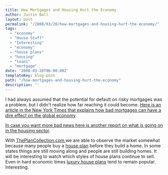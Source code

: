 ```yaml
---
title: How Mortgages and Housing Hurt the Economy
author: Justin Ball
layout: post
permalink: "/2008/03/20/how-mortgages-and-housing-hurt-the-economy/"
tags:
  - "economy"
  - "House Stuff"
  - "Interesting"
  - "economy"
  - "house plans"
  - "housing"
  - "loans"
  - "mortgage"
date: '2008-03-20T06:00:00Z'
templateKey: blog-post
path: "/how-mortgages-and-housing-hurt-the-economy"
description: ''
---
```


I had always assumed that the potential for default on risky mortgages was a problem, but I didn't realize how far reaching it could become. [Here is an article in the New York Times that explains how bad mortgages can have a dire effect on the global economy][1].

 [1]: http://www.nytimes.com/2008/03/17/us/17fiscal.html?_r=4&hp&oref=slogin&oref=slogin&oref=slogin&oref=slogin

[In case you want more bad news here is another report on what is going on in the housing sector][2].

 [2]: http://www.bizjournals.com/eastbay/stories/2008/03/17/daily54.html

With [ThePlanCollection.com ][3]we are able to observe the market somewhat because many people buy a [house plan][4] before they build a home. In some states things are still moving along and people are still building homes. It will be interesting to watch which styles of house plans continue to sell. Even in hard economic times [luxury house plans][5] tend to remain popular. Interesting.

 [3]: http://www.theplancollection.com "House Plans from The Plan Collection"
 [4]: http://www.theplancollection.com/house-plans/home-plan-3503 "One of my favorite house plans"
 [5]: http://www.theplancollection.com/luxury-house-plans
